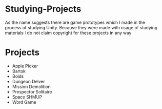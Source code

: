 # Studying-Projects
As the name suggests there are game prototypes which I made in the process of studying Unity. Because they were made with usage of studying materials I do not claim copyright for these projects in any way
# Projects
* Apple Picker
* Bartok
* Boids
* Dungeon Delver
* Mission Demolition
* Prospector Solitaire
* Space SHMUP
* Word Game

